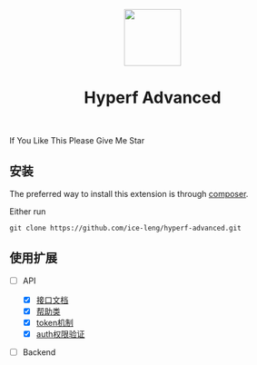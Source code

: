 <p align="center">
    <a href="https://hyperf.io/" target="_blank">
        <img src="https://hyperf.oss-cn-hangzhou.aliyuncs.com/hyperf.png" height="100px">
    </a>
    <h1 align="center">Hyperf Advanced</h1>
    <br>
</p>

If You Like This Please Give Me Star

安装
------------

The preferred way to install this extension is through [composer](http://getcomposer.org/download/).

Either run

```
git clone https://github.com/ice-leng/hyperf-advanced.git
```
使用扩展
--------------
 - [ ] API
    - [x] [接口文档](https://github.com/ice-leng/hyperf-swagger)
    - [x] [帮助类](https://github.com/ice-leng/hyperf-helper)
    - [x] [token机制](https://github.com/ice-leng/hyperf-jwt)
    - [x] [auth权限验证](https://github.com/ice-leng/hyperf-auth)
 - [ ] Backend






